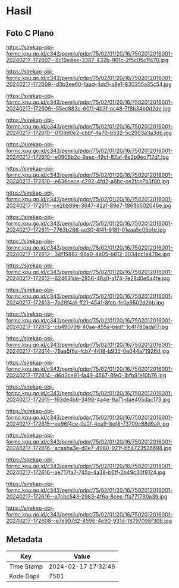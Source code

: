 # Hasil

## Foto C Plano

https://sirekap-obj-formc.kpu.go.id/c343/pemilu/pdpr/75/02/01/20/16/7502012016001-20240217-172607--8c19e4ee-3387-432b-901c-2f5c05c1f470.jpg

https://sirekap-obj-formc.kpu.go.id/c343/pemilu/pdpr/75/02/01/20/16/7502012016001-20240217-172609--d3b2ee60-1aad-4dd1-a8e1-830355a35c54.jpg

https://sirekap-obj-formc.kpu.go.id/c343/pemilu/pdpr/75/02/01/20/16/7502012016001-20240217-172609--55ec883c-60f1-4b3f-ac48-7f8b34b0d2de.jpg

https://sirekap-obj-formc.kpu.go.id/c343/pemilu/pdpr/75/02/01/20/16/7502012016001-20240217-172610--010dd0e2-cbbf-4a70-b532-5c2903a3a3db.jpg

https://sirekap-obj-formc.kpu.go.id/c343/pemilu/pdpr/75/02/01/20/16/7502012016001-20240217-172610--e0908b2c-9aec-49cf-82af-8e3b9ec712d1.jpg

https://sirekap-obj-formc.kpu.go.id/c343/pemilu/pdpr/75/02/01/20/16/7502012016001-20240217-172610--e636cece-c292-4fd2-a6bc-ce2fce7b3f90.jpg

https://sirekap-obj-formc.kpu.go.id/c343/pemilu/pdpr/75/02/01/20/16/7502012016001-20240217-172611--ce2bb89e-3647-42a1-89e7-1863b502046e.jpg

https://sirekap-obj-formc.kpu.go.id/c343/pemilu/pdpr/75/02/01/20/16/7502012016001-20240217-172611--7763b286-ae30-4f41-9181-01eaa5c05b1d.jpg

https://sirekap-obj-formc.kpu.go.id/c343/pemilu/pdpr/75/02/01/20/16/7502012016001-20240217-172612--34f15882-96a0-4e05-b812-3034cc1e478e.jpg

https://sirekap-obj-formc.kpu.go.id/c343/pemilu/pdpr/75/02/01/20/16/7502012016001-20240217-172612--624631de-2856-46a0-a174-7e28d0e6a4fe.jpg

https://sirekap-obj-formc.kpu.go.id/c343/pemilu/pdpr/75/02/01/20/16/7502012016001-20240217-172613--7b28f4a1-ff21-4541-8feb-fe0a9502d2bb.jpg

https://sirekap-obj-formc.kpu.go.id/c343/pemilu/pdpr/75/02/01/20/16/7502012016001-20240217-172613--cb490798-40aa-455a-bed1-1c4f780ada17.jpg

https://sirekap-obj-formc.kpu.go.id/c343/pemilu/pdpr/75/02/01/20/16/7502012016001-20240217-172614--78aa5f6a-fcb7-4418-b935-0e044a71926d.jpg

https://sirekap-obj-formc.kpu.go.id/c343/pemilu/pdpr/75/02/01/20/16/7502012016001-20240217-172614--d6d3ce91-fa49-4567-8fe0-1bfb91e10b76.jpg

https://sirekap-obj-formc.kpu.go.id/c343/pemilu/pdpr/75/02/01/20/16/7502012016001-20240217-172615--f63de4b6-3498-4a4e-9a71-dae405dac173.jpg

https://sirekap-obj-formc.kpu.go.id/c343/pemilu/pdpr/75/02/01/20/16/7502012016001-20240217-172615--ee96f4ce-0a2f-4ea9-8ef8-73709c88d9a0.jpg

https://sirekap-obj-formc.kpu.go.id/c343/pemilu/pdpr/75/02/01/20/16/7502012016001-20240217-172616--acaaba3e-d0e7-4980-921f-b54723526698.jpg

https://sirekap-obj-formc.kpu.go.id/c343/pemilu/pdpr/75/02/01/20/16/7502012016001-20240217-172616--ae717fa7-745a-4a38-b6ff-2b49c30f9124.jpg

https://sirekap-obj-formc.kpu.go.id/c343/pemilu/pdpr/75/02/01/20/16/7502012016001-20240217-172616--a7cbc543-2983-4f6a-8cec-ffa771790a39.jpg

https://sirekap-obj-formc.kpu.go.id/c343/pemilu/pdpr/75/02/01/20/16/7502012016001-20240217-172608--e7e907d2-4596-4e90-931d-18797098f30b.jpg


## Metadata

| Key        | Value               |
| ---------- | ------------------- |
| Time Stamp | 2024-02-17 17:32:46 |
| Kode Dapil | 7501                |




